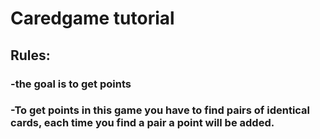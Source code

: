 
# Caredgame tutorial #
## Rules: ##
### -the goal is to get points ###
### -To get points in this game you have to find pairs of identical cards, each time you find a pair a point will be added. ###
